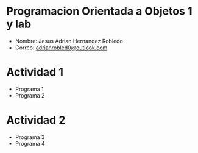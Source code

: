 # Programacion Orientada a Objetos 1 y lab

- Nombre: Jesus Adrian Hernandez Robledo
- Correo: adrianrobled0@outlook.com

# Actividad 1
- Programa 1
- Programa 2

# Actividad 2
- Programa 3
- Programa 4